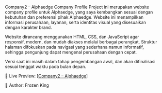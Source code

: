 Company2 – Alphaedge Company Profile
Project ini merupakan website company profile untuk Alphaedge, yang saya kembangkan sesuai dengan kebutuhan dan preferensi pihak Alphaedge. Website ini menampilkan informasi perusahaan, layanan, serta identitas visual yang disesuaikan dengan karakter brand.

Website dirancang menggunakan HTML, CSS, dan JavaScript agar responsif, modern, dan mudah diakses melalui berbagai perangkat. Struktur halaman difokuskan pada navigasi yang sederhana namun informatif, sehingga pengunjung dapat mengenal perusahaan dengan cepat.

Versi saat ini masih dalam tahap pengembangan awal, dan akan difinalisasi sesuai tenggat waktu pada bulan depan.

🔗 Live Preview: [[Company2 – Alphaedge](https://faizaldananjaya.github.io/company2/)]

👤 Author: Frozen King
